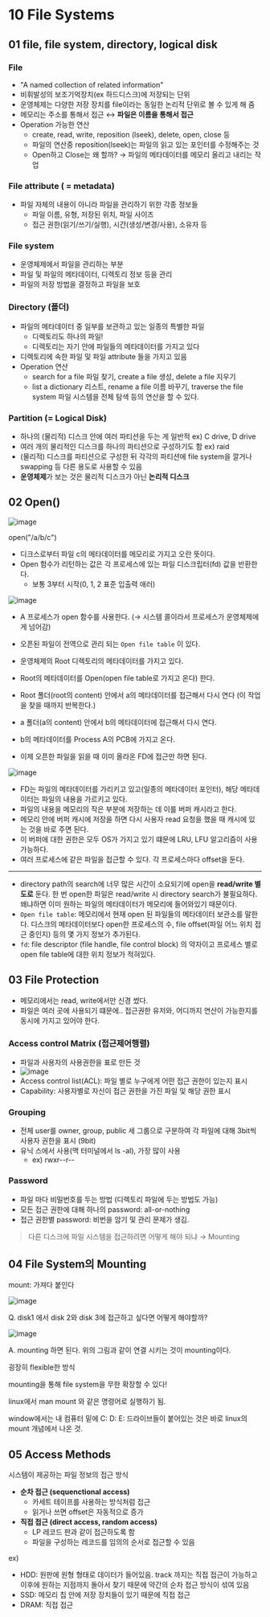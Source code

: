 # 10 File Systems

## 01 file, file system, directory, logical disk

### File

- "A named collection of related information"
- 비휘발성의 보조기억장치(ex 하드디스크)에 저장되는 단위
- 운영체제는 다양한 저장 장치를 file이라는 동일한 논리적 단위로 볼 수 있게 해 줌
- 메모리는 주소를 통해서 접근 ↔ **파일은 이름을 통해서 접근**
- Operation 가능한 연산
  - create, read, write, reposition (lseek), delete, open, close 등
  - 파일의 연산중 reposition(lseek)는 파일의 읽고 있는 포인터를 수정해주는 것
  - Open하고 Close는 왜 할까? → 파일의 메타데이터를 메모리 올리고 내리는 작업

### File attribute ( = metadata)

- 파일 자체의 내용이 아니라 파일을 관리하기 위한 각종 정보들
  - 파일 이름, 유형, 저장된 위치, 파일 사이즈
  - 접근 권한(읽기/쓰기/실행), 시간(생성/변경/사용), 소유자 등

### File system

- 운영체제에서 파일을 관리하는 부분
- 파일 및 파일의 메타데이터, 디렉토리 정보 등을 관리
- 파일의 저장 방법을 결정하고 파일을 보호

### Directory (폴더)

- 파일의 메타데이터 중 일부를 보관하고 있는 일종의 특별한 파일
  - 디렉토리도 하나의 파일!
  - 디렉토리는 자기 안에 파일들의 메타데이터를 가지고 있다
- 디렉토리에 속한 파일 및 파일 attribute 들을 가지고 있음
- Operation 연산
  - search for a file 파일 찾기, create a file 생성, delete a file 지우기
  - list a dictionary 리스트, rename a file 이름 바꾸기, traverse the file system 파일 시스템을 전체 탐색 등의 연산을 할 수 있다.

### Partition (= Logical Disk)

- 하나의 (물리적) 디스크 안에 여러 파티션을 두는 게 일반적 ex) C drive, D drive
- 여러 개의 물리적인 디스크를 하나의 파티션으로 구성하기도 함 ex) raid
- (물리적) 디스크를 파티션으로 구성한 뒤 각각의 파티션에 file system을 깔거나 swapping 등 다른 용도로 사용할 수 있음
- **운영체제**가 보는 것은 물리적 디스크가 아닌 **논리적 디스크**

## 02 Open()

![image](https://user-images.githubusercontent.com/68107000/120764640-555c4580-c553-11eb-9274-e5edaf2a1806.png)

open("/a/b/c")

- 디크스로부터 파일 c의 메타데이터를 메모리로 가지고 오란 뜻이다.
- Open 함수가 리턴하는 값은 각 프로세스에 있는 파일 디스크립터(fd) 값을 반환한다.
  - 보통 3부터 시작(0, 1, 2 표준 입출력 애러)

![image](https://user-images.githubusercontent.com/68107000/120769571-3c09c800-c558-11eb-9e12-66934a0a8976.png)

- A 프로세스가 open 함수를 사용한다. (→ 시스템 콜이라서 프로세스가 운영체제에게 넘어감)
- 오픈된 파일이 전역으로 관리 되는 `Open file table` 이 있다.
- 운영체제의 Root 디렉토리의 메타데이터를 가지고 있다.
- Root의 메타데이터를 Open(open file table로 가지고 온다) 한다.
- Root 폴더(root의 content) 안에서 a의 메타데이터를 접근해서 다시 연다 (이 작업을 찾을 때까지 반복한다.)
- a 폴더(a의 content) 안에서 b의 메타데이터에 접근해서 다시 연다.
- b의 메타데이터를 Process A의 PCB에 가지고 온다.

- 이제 오픈한 파일을 읽을 때 이미 올라온 FD에 접근만 하면 된다.

![image](https://user-images.githubusercontent.com/68107000/120767548-3dd28c00-c556-11eb-8b1e-c6f6e01affbf.png)

- FD는 파일의 메타데이터를 가리키고 있고(일종의 메타데이터 포인터), 해당 메타데이터는 파일의 내용을 가르키고 있다.
- 파일의 내용을 메모리의 작은 부분에 저장하는 데 이를 버퍼 캐시라고 한다.
- 메모리 안에 버퍼 캐시에 저장을 하면 다시 사용자 read 요청을 했을 때 캐시에 있는 것을 바로 주면 된다.
- 이 버퍼에 대한 권한은 모두 OS가 가지고 있기 떄문에 LRU, LFU 알고리즘이 사용 가능하다.
- 여러 프로세스에 같은 파일을 접근할 수 있다. 각 프로세스마다 offset을 둔다.

---

- directory path의 search에 너무 많은 시간이 소요되기에 open을 **read/write 별도로** 둔다. 
  한 번 open한 파일은 read/write 시 directory search가 불필요하다. 왜냐하면 이미 원하는 파일의 메타데이터가 메모리에 들어와있기 때문이다.
- `Open file table`: 메모리에서 현재 open 된 파일들의 메타데이터 보관소를 말한다.
  디스크의 메타데이터보다 open한 프로세스의 수, file offset(파일 어느 위치 접근 중인지) 등의 몇 가지 정보가 추가된다.
- `fd`: file descriptor (file handle, file control block) 의 약자이고 프로세스 별로 open file table에 대한 위치 정보가 적혀있다.

## 03 File Protection

- 메모리에서는 read, write에서만 신경 썼다.
- 파일은 여러 곳에 사용되기 떄문에.. 접근권한 유저와, 어디까지 연산이 가능한지를 동시에 가지고 있어야 한다.

### Access control Matrix (접근제어행렬)

- 파일과 사용자의 사용권한을 표로 만든 것
- ![image](https://user-images.githubusercontent.com/68107000/120759755-4d4dd700-c54e-11eb-88c4-af6207e0d77f.png)
- Access control list(ACL): 파일 별로 누구에게 어떤 접근 권한이 있는지 표시
- Capability: 사용자별로 자신이 접근 권한을 가진 파일 및 해당 권한 표시

### Grouping

- 전체 user를 owner, group, public 세 그룹으로 구분하여 각 파일에 대해 3bit씩 사용자 권한을 표시 (9bit)
- 유닉  스에서 사용(맥 터미널에서 ls -al), 가장 많이 사용
  - ex) rwxr--r--

### Password

- 파일 마다 비밀번호를 두는 방법 (디렉토리 파일에 두는 방법도 가능)
- 모든 접근 권한에 대해 하나의 password: all-or-nothing
- 접근 권한별 password: 비번을 암기 및 관리 문제가 생김.

> 다른 디스크에 파일 시스템을 접근하려면 어떻게 해야 되냐 → Mounting

## 04 File System의 Mounting

mount: 가져다 붙인다

![image](https://user-images.githubusercontent.com/68107000/120760815-833f8b00-c54f-11eb-8ecf-23fb872cfc5b.png)

Q. disk1 에서 disk 2와 disk 3에 접근하고 싶다면 어떻게 해야할까?

![image](https://user-images.githubusercontent.com/68107000/120761735-77a09400-c550-11eb-8ceb-8e720fc785ef.png)

A. mounting 하면 된다. 위의 그림과 같이 연결 시키는 것이 mounting이다.

굉장히 flexible한 방식

mounting을 통해 file system을 무한 확장할 수 있다!

linux에서 man mount 와 같은 명령어로 실행하기 됨.

window에서는 내 컴퓨터 밑에 C: D: E: 드라이브들이 붙어있는 것은 바로 linux의 mount 개념에서 나온 것.

## 05 Access Methods

시스템이 제공하는 파일 정보의 접근 방식

- **순차 접근 (sequenctional access)** 
  - 카세트 테이프를 사용하는 방식처럼 접근
  - 읽거나 쓰면 offset은 자동적으로 증가
- **직접 접근 (direct access, random access)**
  - LP 레코드 판과 같이 접근하도록 함
  - 파일을 구성하는 레코드를 임의의 순서로 접근할 수 있음

ex) 

- HDD: 원판에 원형 형태로 데이터가 들어있음. track 까지는 직접 접근이 가능하고 이후에 원하는 지점까지 돌아서 찾기 때문에 약간의 순차 접근 방식이 섞여 있음
- SSD: 메모리 칩 안에 저장 장치들이 있기 때문에 직접 접근
- DRAM: 직접 접근

